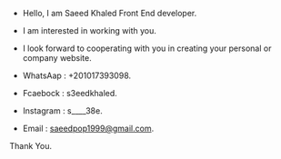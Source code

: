 - Hello, I am Saeed Khaled Front End developer.
- I am interested in working with you.
- I look forward to cooperating with you in creating your personal or company website.
 
- WhatsAap : +201017393098.
- Fcaebock : s3eedkhaled.
- Instagram : s____38e.
- Email : saeedpop1999@gmail.com.

Thank You.
